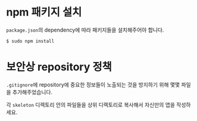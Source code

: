 # npm 패키지 설치

`package.json`의 dependency에 따라 패키지들을 설치해주어야 합니다.

```sh
$ sudo npm install
```
# 보안상 repository 정책

`.gitignore`에 repository에 중요한 정보들이 노출되는 것을 방지하기 위해 몇몇 파일을 추가해주었습니다.

각 `skeleton` 디렉토리 안의 파일들을 상위 디렉토리로 복사해서 자신만의 앱을 작성하세요.
